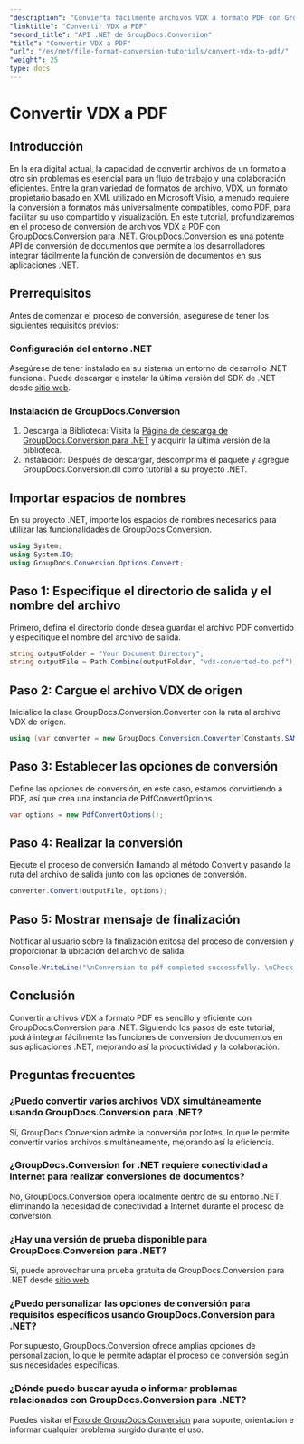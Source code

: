```yaml
---
"description": "Convierta fácilmente archivos VDX a formato PDF con GroupDocs.Conversion para .NET. Mejore sus aplicaciones .NET con funciones de conversión de documentos fluidas."
"linktitle": "Convertir VDX a PDF"
"second_title": "API .NET de GroupDocs.Conversion"
"title": "Convertir VDX a PDF"
"url": "/es/net/file-format-conversion-tutorials/convert-vdx-to-pdf/"
"weight": 25
type: docs
---
```

# Convertir VDX a PDF

## Introducción
En la era digital actual, la capacidad de convertir archivos de un formato a otro sin problemas es esencial para un flujo de trabajo y una colaboración eficientes. Entre la gran variedad de formatos de archivo, VDX, un formato propietario basado en XML utilizado en Microsoft Visio, a menudo requiere la conversión a formatos más universalmente compatibles, como PDF, para facilitar su uso compartido y visualización.
En este tutorial, profundizaremos en el proceso de conversión de archivos VDX a PDF con GroupDocs.Conversion para .NET. GroupDocs.Conversion es una potente API de conversión de documentos que permite a los desarrolladores integrar fácilmente la función de conversión de documentos en sus aplicaciones .NET.
## Prerrequisitos
Antes de comenzar el proceso de conversión, asegúrese de tener los siguientes requisitos previos:
### Configuración del entorno .NET
Asegúrese de tener instalado en su sistema un entorno de desarrollo .NET funcional. Puede descargar e instalar la última versión del SDK de .NET desde [sitio web](https://dotnet.microsoft.com/download).
### Instalación de GroupDocs.Conversion
1. Descarga la Biblioteca: Visita la [Página de descarga de GroupDocs.Conversion para .NET](https://releases.groupdocs.com/conversion/net/) y adquirir la última versión de la biblioteca.
2. Instalación: Después de descargar, descomprima el paquete y agregue GroupDocs.Conversion.dll como tutorial a su proyecto .NET.

## Importar espacios de nombres
En su proyecto .NET, importe los espacios de nombres necesarios para utilizar las funcionalidades de GroupDocs.Conversion.

```csharp
using System;
using System.IO;
using GroupDocs.Conversion.Options.Convert;
```
## Paso 1: Especifique el directorio de salida y el nombre del archivo
Primero, defina el directorio donde desea guardar el archivo PDF convertido y especifique el nombre del archivo de salida.
```csharp
string outputFolder = "Your Document Directory";
string outputFile = Path.Combine(outputFolder, "vdx-converted-to.pdf");
```
## Paso 2: Cargue el archivo VDX de origen
Inicialice la clase GroupDocs.Conversion.Converter con la ruta al archivo VDX de origen.
```csharp
using (var converter = new GroupDocs.Conversion.Converter(Constants.SAMPLE_VDX))
```
## Paso 3: Establecer las opciones de conversión
Define las opciones de conversión, en este caso, estamos convirtiendo a PDF, así que crea una instancia de PdfConvertOptions.
```csharp
var options = new PdfConvertOptions();
```
## Paso 4: Realizar la conversión
Ejecute el proceso de conversión llamando al método Convert y pasando la ruta del archivo de salida junto con las opciones de conversión.
```csharp
converter.Convert(outputFile, options);
```
## Paso 5: Mostrar mensaje de finalización
Notificar al usuario sobre la finalización exitosa del proceso de conversión y proporcionar la ubicación del archivo de salida.
```csharp
Console.WriteLine("\nConversion to pdf completed successfully. \nCheck output in {0}", outputFolder);
```

## Conclusión
Convertir archivos VDX a formato PDF es sencillo y eficiente con GroupDocs.Conversion para .NET. Siguiendo los pasos de este tutorial, podrá integrar fácilmente las funciones de conversión de documentos en sus aplicaciones .NET, mejorando así la productividad y la colaboración.

## Preguntas frecuentes
### ¿Puedo convertir varios archivos VDX simultáneamente usando GroupDocs.Conversion para .NET?
Sí, GroupDocs.Conversion admite la conversión por lotes, lo que le permite convertir varios archivos simultáneamente, mejorando así la eficiencia.
### ¿GroupDocs.Conversion for .NET requiere conectividad a Internet para realizar conversiones de documentos?
No, GroupDocs.Conversion opera localmente dentro de su entorno .NET, eliminando la necesidad de conectividad a Internet durante el proceso de conversión.
### ¿Hay una versión de prueba disponible para GroupDocs.Conversion para .NET?
Sí, puede aprovechar una prueba gratuita de GroupDocs.Conversion para .NET desde [sitio web](https://releases.groupdocs.com/).
### ¿Puedo personalizar las opciones de conversión para requisitos específicos usando GroupDocs.Conversion para .NET?
Por supuesto, GroupDocs.Conversion ofrece amplias opciones de personalización, lo que le permite adaptar el proceso de conversión según sus necesidades específicas.
### ¿Dónde puedo buscar ayuda o informar problemas relacionados con GroupDocs.Conversion para .NET?
Puedes visitar el [Foro de GroupDocs.Conversion](https://forum.groupdocs.com/c/conversion/11) para soporte, orientación e informar cualquier problema surgido durante el uso.